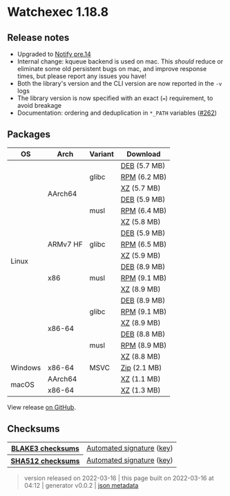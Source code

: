 # Watchexec 1.18.8

## Release notes

<ul dir="auto">
<li>Upgraded to <a href="https://github.com/notify-rs/notify/releases/tag/5.0.0-pre.14">Notify pre.14</a></li>
<li>Internal change: kqueue backend is used on mac. This <em>should</em> reduce or eliminate some old persistent bugs on mac, and improve response times, but please report any issues you have!</li>
<li>Both the library's version and the CLI version are now reported in the <code>-v</code> logs</li>
<li>The library version is now specified with an exact (<code>=</code>) requirement, to avoid breakage</li>
<li>Documentation: ordering and deduplication in <code>*_PATH</code> variables (<a class="issue-link js-issue-link" data-error-text="Failed to load title" data-id="1161291743" data-permission-text="Title is private" data-url="https://github.com/watchexec/watchexec/issues/262" data-hovercard-type="issue" data-hovercard-url="/watchexec/watchexec/issues/262/hovercard" href="https://github.com/watchexec/watchexec/issues/262">#262</a>)</li>
</ul>

## Packages

<table class="downloads">
<thead>
<tr>
<th>OS</th>
<th>Arch</th>
<th>Variant</th>
<th>Download</th>

</tr>
</thead>
<tbody>
<tr>
						<td rowspan="18">Linux</td>
						
<td rowspan="6">AArch64</td>
            
						
<td rowspan="3">glibc</td>
            
<td><a class="download" href="https://github.com/watchexec/watchexec/releases/download/cli-v1.18.8/watchexec-1.18.8-aarch64-unknown-linux-gnu.deb">DEB</a> (5.7 MB)</td>
						
</tr>
					
<tr>
						
						
						
<td><a class="download" href="https://github.com/watchexec/watchexec/releases/download/cli-v1.18.8/watchexec-1.18.8-aarch64-unknown-linux-gnu.rpm">RPM</a> (6.2 MB)</td>
						
</tr>
					
<tr>
						
						
						
<td><a class="download" href="https://github.com/watchexec/watchexec/releases/download/cli-v1.18.8/watchexec-1.18.8-aarch64-unknown-linux-gnu.tar.xz">XZ</a> (5.7 MB)</td>
						
</tr>
					
<tr>
						
						
						
<td rowspan="3">musl</td>
            
<td><a class="download" href="https://github.com/watchexec/watchexec/releases/download/cli-v1.18.8/watchexec-1.18.8-aarch64-unknown-linux-musl.deb">DEB</a> (5.9 MB)</td>
						
</tr>
					
<tr>
						
						
						
<td><a class="download" href="https://github.com/watchexec/watchexec/releases/download/cli-v1.18.8/watchexec-1.18.8-aarch64-unknown-linux-musl.rpm">RPM</a> (6.4 MB)</td>
						
</tr>
					
<tr>
						
						
						
<td><a class="download" href="https://github.com/watchexec/watchexec/releases/download/cli-v1.18.8/watchexec-1.18.8-aarch64-unknown-linux-musl.tar.xz">XZ</a> (5.8 MB)</td>
						
</tr>
					
<tr>
						
						
<td rowspan="3">ARMv7 HF</td>
            
						
<td rowspan="3">glibc</td>
            
<td><a class="download" href="https://github.com/watchexec/watchexec/releases/download/cli-v1.18.8/watchexec-1.18.8-armv7-unknown-linux-gnueabihf.deb">DEB</a> (5.9 MB)</td>
						
</tr>
					
<tr>
						
						
						
<td><a class="download" href="https://github.com/watchexec/watchexec/releases/download/cli-v1.18.8/watchexec-1.18.8-armv7-unknown-linux-gnueabihf.rpm">RPM</a> (6.5 MB)</td>
						
</tr>
					
<tr>
						
						
						
<td><a class="download" href="https://github.com/watchexec/watchexec/releases/download/cli-v1.18.8/watchexec-1.18.8-armv7-unknown-linux-gnueabihf.tar.xz">XZ</a> (5.9 MB)</td>
						
</tr>
					
<tr>
						
						
<td rowspan="3">x86</td>
            
						
<td rowspan="3">musl</td>
            
<td><a class="download" href="https://github.com/watchexec/watchexec/releases/download/cli-v1.18.8/watchexec-1.18.8-i686-unknown-linux-musl.deb">DEB</a> (8.9 MB)</td>
						
</tr>
					
<tr>
						
						
						
<td><a class="download" href="https://github.com/watchexec/watchexec/releases/download/cli-v1.18.8/watchexec-1.18.8-i686-unknown-linux-musl.rpm">RPM</a> (9.1 MB)</td>
						
</tr>
					
<tr>
						
						
						
<td><a class="download" href="https://github.com/watchexec/watchexec/releases/download/cli-v1.18.8/watchexec-1.18.8-i686-unknown-linux-musl.tar.xz">XZ</a> (8.9 MB)</td>
						
</tr>
					
<tr>
						
						
<td rowspan="6">x86-64</td>
            
						
<td rowspan="3">glibc</td>
            
<td><a class="download" href="https://github.com/watchexec/watchexec/releases/download/cli-v1.18.8/watchexec-1.18.8-x86_64-unknown-linux-gnu.deb">DEB</a> (8.9 MB)</td>
						
</tr>
					
<tr>
						
						
						
<td><a class="download" href="https://github.com/watchexec/watchexec/releases/download/cli-v1.18.8/watchexec-1.18.8-x86_64-unknown-linux-gnu.rpm">RPM</a> (9.1 MB)</td>
						
</tr>
					
<tr>
						
						
						
<td><a class="download" href="https://github.com/watchexec/watchexec/releases/download/cli-v1.18.8/watchexec-1.18.8-x86_64-unknown-linux-gnu.tar.xz">XZ</a> (8.9 MB)</td>
						
</tr>
					
<tr>
						
						
						
<td rowspan="3">musl</td>
            
<td><a class="download" href="https://github.com/watchexec/watchexec/releases/download/cli-v1.18.8/watchexec-1.18.8-x86_64-unknown-linux-musl.deb">DEB</a> (8.8 MB)</td>
						
</tr>
					
<tr>
						
						
						
<td><a class="download" href="https://github.com/watchexec/watchexec/releases/download/cli-v1.18.8/watchexec-1.18.8-x86_64-unknown-linux-musl.rpm">RPM</a> (8.9 MB)</td>
						
</tr>
					
<tr>
						
						
						
<td><a class="download" href="https://github.com/watchexec/watchexec/releases/download/cli-v1.18.8/watchexec-1.18.8-x86_64-unknown-linux-musl.tar.xz">XZ</a> (8.8 MB)</td>
						
</tr>
					
<tr>
						<td rowspan="1">Windows</td>
						
<td rowspan="1">x86-64</td>
            
						
<td rowspan="1">MSVC</td>
            
<td><a class="download" href="https://github.com/watchexec/watchexec/releases/download/cli-v1.18.8/watchexec-1.18.8-x86_64-pc-windows-msvc.zip">Zip</a> (2.1 MB)</td>
						
</tr>
					
<tr>
						<td rowspan="2">macOS</td>
						
<td rowspan="1">AArch64</td>
            
						
<td rowspan="1"></td>
            
<td><a class="download" href="https://github.com/watchexec/watchexec/releases/download/cli-v1.18.8/watchexec-1.18.8-aarch64-apple-darwin.tar.xz">XZ</a> (1.1 MB)</td>
						
</tr>
					
<tr>
						
						
<td rowspan="1">x86-64</td>
            
						
<td rowspan="1"></td>
            
<td><a class="download" href="https://github.com/watchexec/watchexec/releases/download/cli-v1.18.8/watchexec-1.18.8-x86_64-apple-darwin.tar.xz">XZ</a> (1.3 MB)</td>
						
</tr>
					</tbody>
</table>


View release [on GitHub](https://github.com/watchexec/watchexec/releases/cli-v1.18.8).

## Checksums

<table class="signatures">
	
<tr>
<th><a href="https://github.com/watchexec/watchexec/releases/download/cli-v1.18.8/B3SUMS">BLAKE3 checksums</a></th>
		
<td>
<a href="https://github.com/watchexec/watchexec/releases/download/cli-v1.18.8/B3SUMS.auto.minisig">Automated signature</a>
(<a href="https://raw.githubusercontent.com/watchexec/watchexec/cli-v1.18.8/.github/workflows/release.pub">key</a>)
</td>
		
</tr>
	
<tr>
<th><a href="https://github.com/watchexec/watchexec/releases/download/cli-v1.18.8/SHA512SUMS">SHA512 checksums</a></th>
		
<td>
<a href="https://github.com/watchexec/watchexec/releases/download/cli-v1.18.8/SHA512SUMS.auto.minisig">Automated signature</a>
(<a href="https://raw.githubusercontent.com/watchexec/watchexec/cli-v1.18.8/.github/workflows/release.pub">key</a>)
</td>
		
</tr>
	
</table>




>	 version released on 2022-03-16
>	|
>	this page built on 2022-03-16 at 04:12
>	| generator v0.0.2
>	| [json metadata](meta.json)

